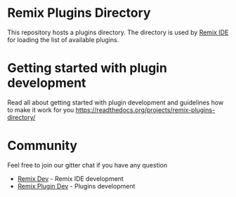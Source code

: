 # Remix Plugins Directory

This repository hosts a plugins directory.
The directory is used by [Remix IDE](https://remix.ethereum.org) for loading the list of available plugins.

# Getting started with plugin development

Read all about getting started with plugin development and guidelines how to make it work for you 
<a href='https://readthedocs.org/projects/remix-plugins-directory/' target=_blank>https://readthedocs.org/projects/remix-plugins-directory/</a>
 
 # Community
 
 Feel free to join our gitter chat if you have any question
 
  - [Remix Dev](https://gitter.im/ethereum/remix-dev) - Remix IDE development
  - [Remix Plugin Dev](https://gitter.im/ethereum/remix-dev-plugin) - Plugins development
